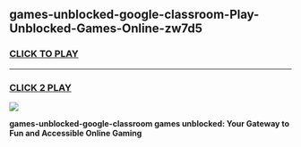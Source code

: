 
## games-unblocked-google-classroom-Play-Unblocked-Games-Online-zw7d5
<h3>
<a href="https://premium76.site?title=games-unblocked-google-classroom&ref=24A">CLICK TO PLAY</a></h3>
<hr>

<h3>
<a href="https://premium76.site?title=games-unblocked-google-classroom&ref=24A">CLICK 2 PLAY</a>
  
</h3>

<a href="https://premium76.site?title=games-unblocked-google-classroom&ref=24A"><img src="https://clearcache.store/games.png"></a>


**games-unblocked-google-classroom games unblocked: Your Gateway to Fun and Accessible Online Gaming**
